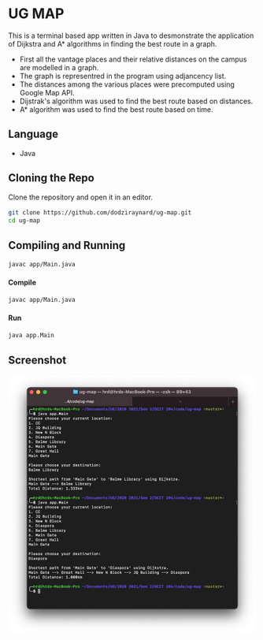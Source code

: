 # UG MAP
This is a terminal based app written in Java to desmonstrate the application of Dijkstra and A* algorithms in finding the best route in a graph. 

- First all the vantage places and their relative distances on the campus are modelled in a graph.
- The graph is representred in the program using adjancency list.
- The distances among the various places were precomputed using Google Map API.
- Dijstrak's algorithm was used to find the best route based on distances.
- A* algorithm was used to find the best route based on time.


## Language
- Java

## Cloning the Repo
Clone the repository and open it in an editor.
```bash
git clone https://github.com/dodziraynard/ug-map.git
cd ug-map
```

## Compiling and Running

```bash
javac app/Main.java
```

#### Compile
```bash
javac app/Main.java
```

#### Run
```bash
java app.Main
```

## Screenshot
![running in terminal](screenshots/mainscreen.png)
